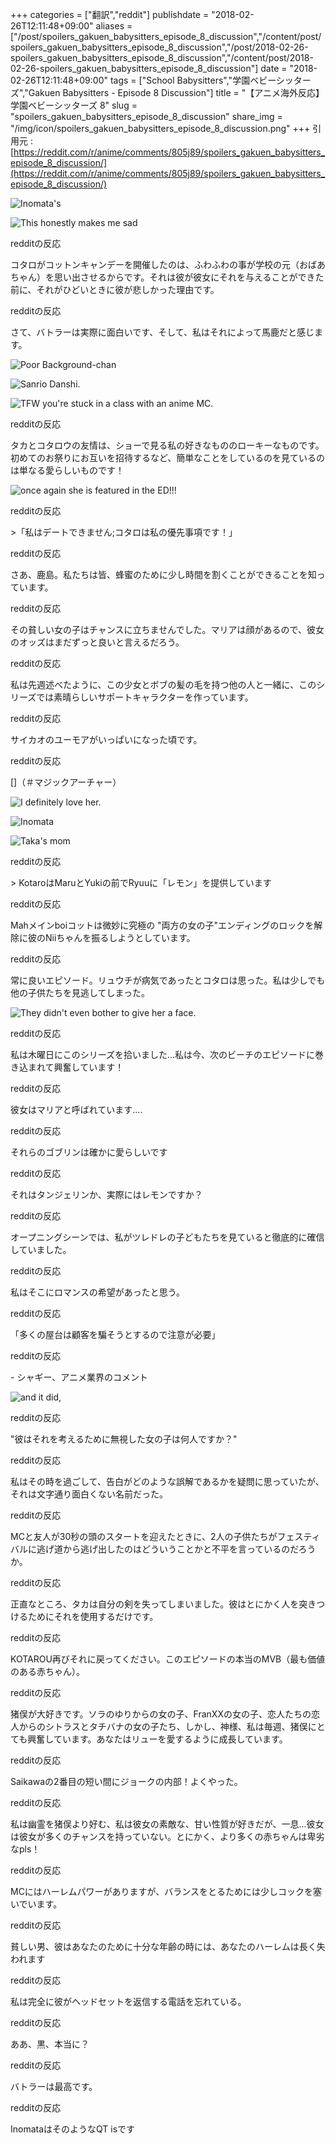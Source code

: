 +++
categories = ["翻訳","reddit"]
publishdate = "2018-02-26T12:11:48+09:00"
aliases = ["/post/spoilers_gakuen_babysitters_episode_8_discussion","/content/post/spoilers_gakuen_babysitters_episode_8_discussion","/post/2018-02-26-spoilers_gakuen_babysitters_episode_8_discussion","/content/post/2018-02-26-spoilers_gakuen_babysitters_episode_8_discussion"]
date = "2018-02-26T12:11:48+09:00"
tags = ["School Babysitters","学園ベビーシッターズ","Gakuen Babysitters - Episode 8 Discussion"]
title = "【アニメ海外反応】学園ベビーシッターズ 8"
slug = "spoilers_gakuen_babysitters_episode_8_discussion"
share_img = "/img/icon/spoilers_gakuen_babysitters_episode_8_discussion.png"
+++
引用元 : [https://reddit.com/r/anime/comments/805j89/spoilers_gakuen_babysitters_episode_8_discussion/](https://reddit.com/r/anime/comments/805j89/spoilers_gakuen_babysitters_episode_8_discussion/)

![Inomata's](https://i.imgur.com/rNNavi5.png)

![This honestly makes me sad](https://i.imgur.com/uf0JoKc.png)

<p><span class="reddit-comment">redditの反応</span></p>コタロがコットンキャンデーを開催したのは、ふわふわの事が学校の元（おばあちゃん）を思い出させるからです。それは彼が彼女にそれを与えることができた前に、それがひどいときに彼が悲しかった理由です。

<p><span class="reddit-comment">redditの反応</span></p>さて、バトラーは実際に面白いです、そして、私はそれによって馬鹿だと感じます。

![Poor Background-chan](https://i.imgur.com/NcDxk4b.png)

![Sanrio Danshi.](https://i.imgur.com/iX0Thpg.png)

![TFW you're stuck in a class with an anime MC.](https://i.imgur.com/55XeXEE.png)

<p><span class="reddit-comment">redditの反応</span></p>タカとコタロウの友情は、ショーで見る私の好きなもののローキーなものです。初めてのお祭りにお互いを招待するなど、簡単なことをしているのを見ているのは単なる愛らしいものです！

![once again she is featured in the ED!!!](https://i.imgur.com/3exmM1x.png)

<p><span class="reddit-comment">redditの反応</span></p>&gt;「私はデートできません;コタロは私の優先事項です！」

<p><span class="reddit-comment">redditの反応</span></p>さあ、鹿島。私たちは皆、蜂蜜のために少し時間を割くことができることを知っています。

<p><span class="reddit-comment">redditの反応</span></p>その貧しい女の子はチャンスに立ちませんでした。マリアは顔があるので、彼女のオッズはまだずっと良いと言えるだろう。

<p><span class="reddit-comment">redditの反応</span></p>私は先週述べたように、この少女とボブの髪の毛を持つ他の人と一緒に、このシリーズでは素晴らしいサポートキャラクターを作っています。

<p><span class="reddit-comment">redditの反応</span></p>サイカオのユーモアがいっぱいになった頃です。

<p><span class="reddit-comment">redditの反応</span></p>[]（＃マジックアーチャー）

![I definitely love her.](https://imgur.com/1Kmfkjt.jpg)

![Inomata](https://imgur.com/TzHPQke.jpg)

![Taka's mom](https://imgur.com/WlhvAJq.jpg)

<p><span class="reddit-comment">redditの反応</span></p>&gt; KotaroはMaruとYukiの前でRyuuに「レモン」を提供しています

<p><span class="reddit-comment">redditの反応</span></p>Mahメインboiコットは微妙に究極の "両方の女の子"エンディングのロックを解除に彼のNiiちゃんを振るしようとしています。

<p><span class="reddit-comment">redditの反応</span></p>常に良いエピソード。リュウチが病気であったとコタロは思った。私は少しでも他の子供たちを見逃してしまった。

![They didn't even bother to give her a face.](https://i.imgur.com/2Etri9p.jpg)

<p><span class="reddit-comment">redditの反応</span></p>私は木曜日にこのシリーズを拾いました...私は今、次のビーチのエピソードに巻き込まれて興奮しています！

<p><span class="reddit-comment">redditの反応</span></p>彼女はマリアと呼ばれています....

<p><span class="reddit-comment">redditの反応</span></p>それらのゴブリンは確かに愛らしいです

<p><span class="reddit-comment">redditの反応</span></p>それはタンジェリンか、実際にはレモンですか？

<p><span class="reddit-comment">redditの反応</span></p>オープニングシーンでは、私がツレドレの子どもたちを見ていると徹底的に確信していました。

<p><span class="reddit-comment">redditの反応</span></p>私はそこにロマンスの希望があったと思う。

<p><span class="reddit-comment">redditの反応</span></p>「多くの屋台は顧客を騙そうとするので注意が必要」

<p><span class="reddit-comment">redditの反応</span></p> - シャギー、アニメ業界のコメント

![and it did,](https://i.imgur.com/wIcJI7W.jpg)

<p><span class="reddit-comment">redditの反応</span></p>"彼はそれを考えるために無視した女の子は何人ですか？"

<p><span class="reddit-comment">redditの反応</span></p>私はその時を過ごして、告白がどのような誤解であるかを疑問に思っていたが、それは文字通り面白くない名前だった。

<p><span class="reddit-comment">redditの反応</span></p>MCと友人が30秒の頭のスタートを迎えたときに、2人の子供たちがフェスティバルに逃げ道から逃げ出したのはどういうことかと不平を言っているのだろうか。

<p><span class="reddit-comment">redditの反応</span></p>正直なところ、タカは自分の剣を失ってしまいました。彼はとにかく人を突きつけるためにそれを使用するだけです。

<p><span class="reddit-comment">redditの反応</span></p>KOTAROU再びそれに戻ってください。このエピソードの本当のMVB（最も価値のある赤ちゃん）。

<p><span class="reddit-comment">redditの反応</span></p>猪俣が大好きです。ソラのゆりからの女の子、FranXXの女の子、恋人たちの恋人からのシトラスとタチバナの女の子たち、しかし、神様、私は毎週、猪俣にとても興奮しています。あなたはリューを愛するように成長しています。

<p><span class="reddit-comment">redditの反応</span></p>Saikawaの2番目の短い間にジョークの内部！よくやった。

<p><span class="reddit-comment">redditの反応</span></p>私は幽霊を猪俣より好む、私は彼女の素敵な、甘い性質が好きだが、一息...彼女は彼女が多くのチャンスを持っていない。とにかく、より多くの赤ちゃんは卑劣なpls！

<p><span class="reddit-comment">redditの反応</span></p>MCにはハーレムパワーがありますが、バランスをとるためには少しコックを塞いでいます。

<p><span class="reddit-comment">redditの反応</span></p>貧しい男、彼はあなたのために十分な年齢の時には、あなたのハーレムは長く失われます

<p><span class="reddit-comment">redditの反応</span></p>私は完全に彼がヘッドセットを返信する電話を忘れている。

<p><span class="reddit-comment">redditの反応</span></p>ああ、黒、本当に？

<p><span class="reddit-comment">redditの反応</span></p>バトラーは最高です。

<p><span class="reddit-comment">redditの反応</span></p>InomataはそのようなQT isです
